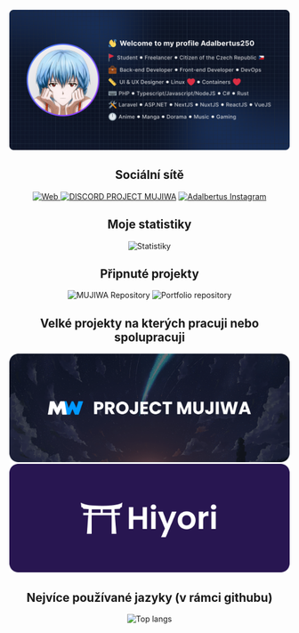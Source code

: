 <p align="center">
    <img src="/assets/img/banner.png" alt="Adalbertus Banner" />
</p>

<h2 align="center">Sociální sítě</h2>

<p align="center">
    <a href="https://adalbertus.dev">
        <img src="https://img.shields.io/static/v1?label=WEB&message=odkaz&style=for-the-badge&color=blue" alt="Web" />
    </a>
    <a href="https://discord.mujiwa.cz"><img src="https://img.shields.io/static/v1?style=for-the-badge&logo=discord&label=DISCORD&message=odkaz&color=5865F2" alt="DISCORD PROJECT MUJIWA"/></a>
     <a href="https://instagram.com/adalbertus250"><img src="https://img.shields.io/static/v1?style=for-the-badge&logo=instagram&label=INSTAGRAM&message=odkaz&color=bd2c00" alt="Adalbertus Instagram"/></a>
</p>

<h2 align="center">Moje statistiky</h2>

<p align="center">
    <img src="https://github-readme-stats.vercel.app/api?username=adalbertus250&show_icons=true&theme=tokyonight" alt="Statistiky"
</p>

<h2 align="center">Připnuté projekty</h2>

<p align="center">
    <img src="https://github-readme-stats.vercel.app/api/pin/?username=adalbertus250&repo=MUJIWA&show_icons=true&theme=tokyonight" alt="MUJIWA Repository" />
    <img src="https://github-readme-stats.vercel.app/api/pin/?username=adalbertus250&repo=portfolio&show_icons=true&theme=tokyonight" alt="Portfolio repository" />
</p>

<h2 align="center">Velké projekty na kterých pracuji nebo spolupracuji </h2>

<p align="center">
    <img src="/assets/img/mw.png" alt="MUJIWA" />
    <img src="/assets/img/hiyori.png" alt="Hiyori" />
</p>

<h2 align="center">Nejvíce používané jazyky (v rámci githubu)</h2>

<p align="center">
    <img src="https://github-readme-stats.vercel.app/api/top-langs/?username=adalbertus250&show_icons=true&theme=tokyonight&layout=compact" alt="Top langs"
</p>